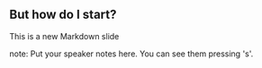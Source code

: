 ##  But how do I start?

This is a new Markdown slide

note:
    Put your speaker notes here.
    You can see them pressing 's'.
